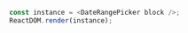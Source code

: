 <!--start-code-->

```js
const instance = <DateRangePicker block />;
ReactDOM.render(instance);
```

<!--end-code-->
